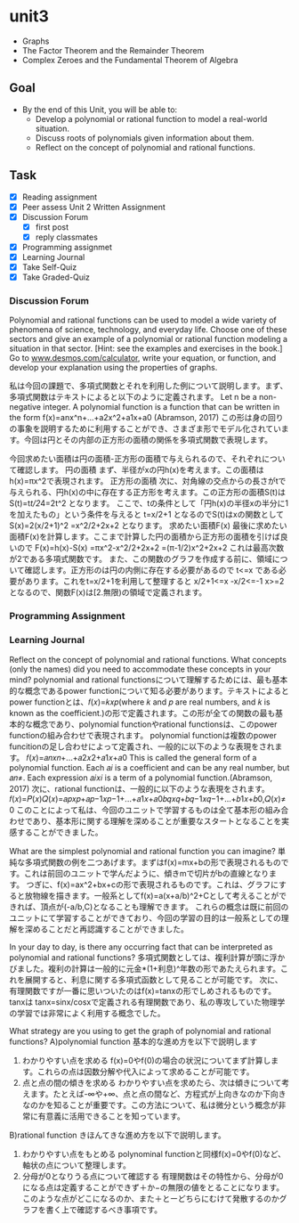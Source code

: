 # unit3

- Graphs
- The Factor Theorem and the Remainder Theorem
- Complex Zeroes and the Fundamental Theorem of Algebra

## Goal

- By the end of this Unit, you will be able to:
  - Develop a polynomial or rational function to model a real-world situation.
  - Discuss roots of polynomials given information about them.
  - Reflect on the concept of polynomial and rational functions.

## Task

- [x] Reading assignment
- [x] Peer assess Unit 2 Written Assignment
- [x] Discussion Forum
  - [x] first post
  - [x] reply classmates
- [x] Programming assignmet
- [x] Learning Journal
- [x] Take Self-Quiz
- [x] Take Graded-Quiz

### Discussion Forum

Polynomial and rational functions can be used to model a wide variety of phenomena of science, technology, and everyday life.
Choose one of these sectors and give an example of a polynomial or rational function modeling a situation in that sector. [Hint: see the examples and exercises in the book.]
Go to www.desmos.com/calculator, write your equation, or function, and develop your explanation using the properties of graphs.

私は今回の課題で、多項式関数とそれを利用した例について説明します。まず、多項式関数はテキストによると以下のように定義されます。
Let n be a non-negative integer. A polynomial function is a function that can be written in the form
f(x)=anx^n+...+a2x^2+a1x+a0
(Abramson, 2017)
この形は身の回りの事象を説明するために利用することができ、さまざま形でモデル化されています。今回は円とその内部の正方形の面積の関係を多項式関数で表現します。

今回求めたい面積は円の面積-正方形の面積で与えられるので、それぞれについて確認します。
円の面積
まず、半径がxの円h(x)を考えます。この面積はh(x)=πx^2で表現されます。
正方形の面積
次に、対角線の交点からの長さがtで与えられる、円h(x)の中に存在する正方形を考えます。この正方形の面積S(t)は
S(t)=t*t/2*4=2t^2
となります。
ここで、tの条件として「円h(x)の半径xの半分に1を加えたもの」という条件を与えると
t=x/2+1
となるのでS(t)はxの関数として
S(x)=2(x/2+1)^2
=x^2/2+2x+2
となります。
求めたい面積F(x)
最後に求めたい面積F(x)を計算します。ここまで計算した円の面積から正方形の面積を引けば良いので
F(x)=h(x)-S(x)
=πx^2-x^2/2+2x+2
=(π-1/2)x^2+2x+2
これは最高次数が2である多項式関数です。
また、この関数のグラフを作成する前に、領域について確認します。正方形のは円の内側に存在する必要があるので
t<=x
である必要があります。これをt=x/2+1を利用して整理すると
x/2+1<=x
-x/2<=-1
x>=2
となるので、関数F(x)は[2.無限)の領域で定義されます。

### Programming Assignment

### Learning Journal

Reflect on the concept of polynomial and rational functions. What concepts (only the names) did you need to accommodate these concepts in your mind?
polynomial and rational functionsについて理解するためには、最も基本的な概念であるpower functionについて知る必要があります。テキストによるとpower functionとは、𝑓(𝑥)=𝑘𝑥𝑝(where 𝑘 and 𝑝 are real numbers, and 𝑘 is known as the coefficient.)の形で定義されます。この形が全ての関数の最も基本的な概念であり、polynomial functionやrational functionsは、このpower functionの組み合わせで表現されます。
polynomial functionは複数のpower funcitionの足し合わせによって定義され、一般的に以下のような表現をされます。
𝑓(𝑥)=𝑎𝑛𝑥𝑛+...+𝑎2𝑥2+𝑎1𝑥+𝑎0
This is called the general form of a polynomial function. Each 𝑎𝑖 is a coefficient and can be any real number, but 𝑎𝑛≠. Each expression 𝑎𝑖𝑥𝑖 is a term of a polynomial function.(Abramson, 2017)
次に、rational functionは、一般的に以下のような表現をされます。
𝑓(𝑥)=𝑃(𝑥)𝑄(𝑥)=𝑎𝑝𝑥𝑝+𝑎𝑝−1𝑥𝑝−1+...+𝑎1𝑥+𝑎0𝑏𝑞𝑥𝑞+𝑏𝑞−1𝑥𝑞−1+...+𝑏1𝑥+𝑏0,𝑄(𝑥)≠0
このことによって私は、今回のユニットで学習するものは全て基本形の組み合わせであり、基本形に関する理解を深めることが重要なスタートとなることを実感することができました。

What are the simplest polynomial and rational function you can imagine?
単純な多項式関数の例を二つあげます。まずはf(x)=mx+bの形で表現されるものです。これは前回のユニットで学んだように、傾きmで切片がbの直線となります。
つぎに、f(x)=ax^2+bx+cの形で表現されるものです。これは、グラフにすると放物線を描きます。一般系としてf(x)=a(x+a/b)^2+Cとして考えることができれば、頂点が(-a/b,C)となることも理解できます。
これらの概念は既に前回のユニットにて学習することができており、今回の学習の目的は一般系としての理解を深めることだと再認識することができました。

In your day to day, is there any occurring fact that can be interpreted as polynomial and rational functions?
多項式関数としては、複利計算が頭に浮かびました。複利の計算は一般的に元金*(1+利息)^年数の形であたえられます。これを展開すると、利息に関する多項式函数として見ることが可能です。
次に、有理関数ですが一番に思いついたのはf(x)=tanxの形でしめされるものです。
tanxは
tanx=sinx/cosxで定義される有理関数であり、私の専攻していた物理学の学習では非常によく利用する概念でした。

What strategy are you using to get the graph of polynomial and rational functions?
A)polynomial function
基本的な進め方を以下で説明します

1. わかりやすい点を求める
f(x)=0やf(0)の場合の状況についてまず計算します。これらの点は因数分解や代入によって求めることが可能です。
2. 点と点の間の傾きを求める
わかりやすい点を求めたら、次は傾きについて考えます。たとえば-∞や+∞、点と点の間など、方程式が上向きなのか下向きなのかを知ることが重要です。この方法について、私は微分という概念が非常に有意義に活用できることを知っています。

B)rational function
きほんてきな進め方を以下で説明します。

1. わかりやすい点をもとめる
polynominal functionと同様f(x)=0やf(0)など、軸状の点について整理します。
2. 分母が0となりうる点について確認する
有理関数はその特性から、分母が0になる点は定義することができず＋か−の無限の値をとることになります。このような点がどこになるのか、また＋とーどちらにむけて発散するのかグラフを書く上で確認するべき事項です。
